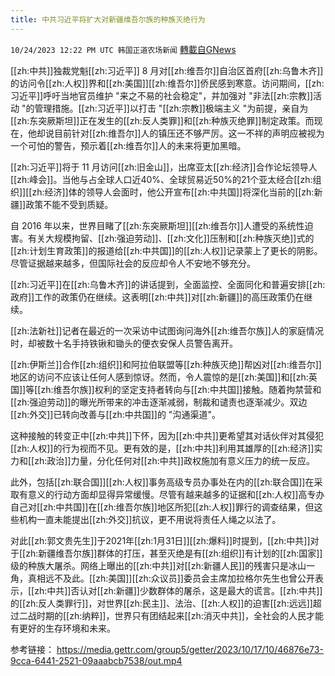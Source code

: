 ```yaml
---
title: 中共习近平将扩大对新疆维吾尔族的种族灭绝行为
---
```

`10/24/2023 12:22 PM UTC 韩国正道农场新闻` [轉載自GNews](https://gnews.org/articles/1874381)

  
[[zh:中共]]独裁党魁[[zh:习近平]] 8 月对[[zh:维吾尔]]自治区首府[[zh:乌鲁木齐]]的访问令[[zh:人权]]界和[[zh:美国]][[zh:维吾尔]]侨民感到寒意。访问期间，[[zh:习近平]]呼吁当地官员维护 "来之不易的社会稳定"，并加强对 "非法[[zh:宗教]]活动 "的管理措施。[[zh:习近平]]以打击 "[[zh:宗教]]极端主义 "为前提，亲自为[[zh:东突厥斯坦]]正在发生的[[zh:反人类罪]]和[[zh:种族灭绝罪]]制定政策。而现在，他却说目前针对[[zh:维吾尔]]人的镇压还不够严厉。这一不祥的声明应被视为一个可怕的警告，预示着[[zh:维吾尔]]人的未来将更加黑暗。

  

[[zh:习近平]]将于 11 月访问[[zh:旧金山]]，出席亚太[[zh:经济]]合作论坛领导人[[zh:峰会]]。当他与占全球人口近40%、全球贸易近50%的21个亚太经合[[zh:组织]][[zh:经济]]体的领导人会面时，他公开宣布[[zh:中共国]]将深化当前的[[zh:新疆]]政策不能不受到质疑。

自 2016 年以来，世界目睹了[[zh:东突厥斯坦]][[zh:维吾尔]]人遭受的系统性迫害。有关大规模拘留、[[zh:强迫劳动]]、[[zh:文化]]压制和[[zh:种族灭绝]]式的[[zh:计划生育政策]]的报道给[[zh:中共国]]的[[zh:人权]]记录蒙上了更长的阴影。尽管证据越来越多，但国际社会的反应却令人不安地不够充分。

[[zh:习近平]]在[[zh:乌鲁木齐]]的讲话提到，全面监控、全面同化和普遍安排[[zh:政府]]工作的政策仍在继续。这表明[[zh:中共]]对[[zh:新疆]]的高压政策仍在继续。

[[zh:法新社]]记者在最近的一次采访中试图询问海外[[zh:维吾尔族]]人的家庭情况时，却被数十名手持铁锹和锄头的便衣安保人员警告离开。

[[zh:伊斯兰]]合作[[zh:组织]]和阿拉伯联盟等[[zh:种族灭绝]]帮凶对[[zh:维吾尔]]地区的访问不应该让任何人感到惊讶。然而，令人震惊的是[[zh:美国]]和[[zh:英国]]等[[zh:维吾尔族]]权利的坚定支持者转向与[[zh:中共国]]接触。随着拘禁营和[[zh:强迫劳动]]的曝光所带来的冲击逐渐减弱，制裁和谴责也逐渐减少。双边[[zh:外交]]已转向改善与[[zh:中共国]]的 "沟通渠道"。

这种接触的转变正中[[zh:中共]]下怀，因为[[zh:中共]]更希望其对话伙伴对其侵犯[[zh:人权]]的行为视而不见。更有效的是，[[zh:中共]]利用其雄厚的[[zh:经济]]实力和[[zh:政治]]力量，分化任何对[[zh:中共]]政权施加有意义压力的统一反应。

此外，包括[[zh:联合国]][[zh:人权]]事务高级专员办事处在内的[[zh:联合国]]在采取有意义的行动方面却显得异常缓慢。尽管有越来越多的证据和[[zh:人权]]高专办自己对[[zh:中共国]]在[[zh:维吾尔族]]地区所犯[[zh:人权]]罪行的调查结果，但这些机构一直未能提出[[zh:外交]]抗议，更不用说将责任人绳之以法了。

  

对此[[zh:郭文贵先生]]于2021年[[zh:1月31日]][[zh:爆料]]时提到，[[zh:中共]]对于[[zh:新疆维吾尔族]]群体的打压，甚至灭绝是有[[zh:组织]]有计划的[[zh:国家]]级的种族大屠杀。网络上曝出的[[zh:中共]]对[[zh:新疆人民]]的残害只是冰山一角，真相远不及此。[[zh:美国]][[zh:众议员]]委员会主席加拉格尔先生也曾公开表示，[[zh:中共]]否认对[[zh:新疆]]少数群体的屠杀，这是最大的谎言。[[zh:中共]]的[[zh:反人类罪行]]，对世界[[zh:民主]]、法治、[[zh:人权]]的迫害[[zh:远远]]超过二战时期的[[zh:纳粹]]，世界只有团结起来[[zh:消灭中共]]，全社会的人民才能有更好的生存环境和未来。

参考链接：
https://media.gettr.com/group5/getter/2023/10/17/10/46876e73-9cca-6441-2521-09aaabcb7538/out.mp4



